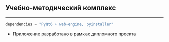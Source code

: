## Учебно-методический комплекс
***
```python
dependencies = "PyQt6 + web-engine, pyinstaller"
```
* Приложение разработано в рамках дипломного проекта